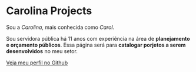 # Carolina Projects


Sou a *Carolina*, mais conhecida como *Carol*. 

Sou servidora pública há 11 anos com experiência na área de **planejamento e orçamento públicos**. Essa página será para **catalogar porjetos a serem desenvolvidos** no meu setor. 

[Veja meu perfil no Github](https://github.com/carolfmoreira)